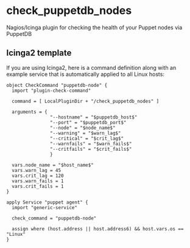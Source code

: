check_puppetdb_nodes
====================

Nagios/Icinga plugin for checking the health of your Puppet nodes via PuppetDB


## Icinga2 template

If you are using Icinga2, here is a command definition along with an example service that is automatically applied to all Linux hosts:

```
object CheckCommand "puppetdb-node" {
  import "plugin-check-command"

  command = [ LocalPluginDir + "/check_puppetdb_nodes" ]

  arguments = {
                "--hostname" = "$puppetdb_host$"
                "--port" = "$puppetdb_port$"
                "--node" = "$node_name$"
                "--warning" = "$warn_lag$"
                "--critical" = "$crit_lag$"
                "--warnfails" = "$warn_fails$"
                "--critfails" = "$crit_fails$"
                }

  vars.node_name = "$host_name$"
  vars.warn_lag = 45
  vars.crit_lag = 120
  vars.warn_fails = 1
  vars.crit_fails = 1
}

apply Service "puppet agent" {
  import "generic-service"

  check_command = "puppetdb-node"

  assign where (host.address || host.address6) && host.vars.os == "Linux"
}
```
